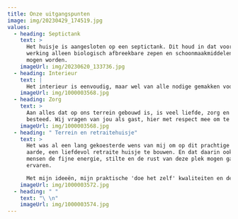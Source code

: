 ```yaml
---
title: Onze uitgangspunten
image: img/20230429_174519.jpg
values:
  - heading: Septictank
    text: >
      Het huisje is aangesloten op een septictank. Dit houd in dat voor de goede
      werking alleen biologisch afbreekbare zepen en schoonmaakmiddelen gebruikt
      mogen worden.
    imageUrl: img/20230620_133736.jpg
  - heading: Interieur
    text: |
      Het interieur is eenvoudig, maar wel van alle nodige gemakken voorzien.
    imageUrl: img/1000003568.jpg
  - heading: Zorg
    text: >
      Aan alles dat op ons terrein gebouwd is, is veel liefde, zorg en aandacht
      besteed. Wij vragen van jou als gast, hier met respect mee om te gaan.
    imageUrl: img/1000003568.jpg
  - heading: " Terrein en retraitehuisje"
    text: >
      Het was al een lang gekoesterde wens van mij om op dit prachtige stukje
      aarde, een liefdevol retraite huisje te bouwen. En dat daarin ook andere
      mensen de fijne energie, stilte en de rust van deze plek mogen gaan
      ervaren. 

      Met mijn ideeën, mijn praktische 'doe het zelf' kwaliteiten en de synchroniciteit om elke keer weer de juiste gebruikte materialen te mogen vinden, de voortdurende, een dag in de week, vrijwillige hulp van een ervaren timmerman en elektricien, hebben we gezamenlijk een prachtig project gerealiseerd en een onderlinge hechte vriendschap ervaren! Wat een zegening. Ik voel me dankbaar.
    imageUrl: img/1000003572.jpg
  - heading: " "
    text: "\ \n"
    imageUrl: img/1000003574.jpg
---
```

